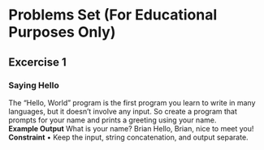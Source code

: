 # Problems Set (For Educational Purposes Only)

## Excercise 1
### Saying Hello
<p>The “Hello, World” program is the first program you learn
to write in many languages, but it doesn’t involve any input.
So create a program that prompts for your name and prints
a greeting using your name.
<br><b>Example Output</b>
What is your name? Brian
Hello, Brian, nice to meet you!
<br><b>Constraint</b>
• Keep the input, string concatenation, and output separate.
</p>